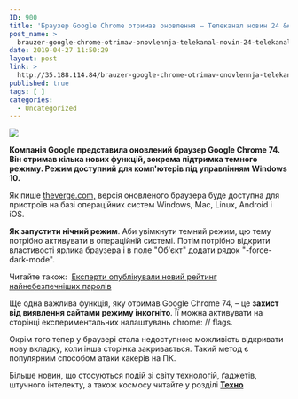 ```yaml
---
ID: 900
title: 'Браузер Google Chrome отримав оновлення — Телеканал новин 24 &#8212; Телеканал новин 24'
post_name: >
  brauzer-google-chrome-otrimav-onovlennja-telekanal-novin-24-telekanal-novin-24
date: 2019-04-27 11:50:29
layout: post
link: >
  http://35.188.114.84/brauzer-google-chrome-otrimav-onovlennja-telekanal-novin-24-telekanal-novin-24/
published: true
tags: [ ]
categories:
  - Uncategorized
---
```

 <div><img src="https://24tv.ua/resources/photos/news/201904/1146287.jpg" class="ff-og-image-inserted"></div><p id="newsAnnotation"><strong>Компанія Google представила оновлений браузер Google Chrome 74. Він отримав кілька нових функцій, зокрема підтримка темного режиму. Режим доступний для комп'ютерів під управлінням Windows 10.</strong></p>
<div id="newsSummary" readability="39.26322418136">
<p>Як пише <a rel="nofollow noopener noreferrer" href="https://www.theverge.com/2019/4/24/18512288/google-chrome-dark-mode-now-available-windows-10" target="_blank">theverge.com,</a> версія оновленого браузера буде доступна для пристроїв на базі операційних систем Windows, Mac, Linux, Android і iOS.</p>
<p><strong>Як запустити нічний режим</strong>. Аби увімкнути темний режим, цю тему потрібно активувати в операційній системі. Потім потрібно відкрити властивості ярлика браузера і в поле "Об'єкт"&nbsp;додати рядок "-force-dark-mode".</p>
<p class="read-also cke-markup">Читайте також:&nbsp;&nbsp;<a href="https://24tv.ua/techno/eksperti_opublikuvali_noviy_reyting_naynebezpechnishih_paroliv_n1144334" class="more-link" data-name="Експерти опублікували новий рейтинг найнебезпечніших паролів" data-photosrc="https://24tv.ua/resources/photos/news/260x153_DIR/201904/1144334.jpg?201904184844">Експерти опублікували новий рейтинг найнебезпечніших паролів</a></p>
<p>Ще одна важлива функція, яку отримав Google Chrome 74, –&nbsp;це <strong>захист від виявлення сайтами режиму інкогніто</strong>. Її можна активувати на сторінці експериментальних налаштувань chrome: // flags.</p>
<p>Окрім того тепер у браузері стала недоступною&nbsp;можливість відкривати нову вкладку, коли інша сторінка закривається. Такий метод є популярним способом атаки хакерів на ПК.</p>
<p class="insert cke-markup">Більше новин, що стосуються подій зі світу технологій, ґаджетів, штучного інтелекту, а також космосу читайте у розділі <strong><a href="https://24tv.ua/techno/tehno_tag5908/">Техно</a></strong></p>
</div> 